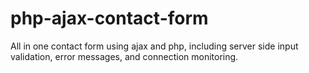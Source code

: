 # php-ajax-contact-form
All in one contact form using ajax and php, including server side input validation, error messages, and connection monitoring.
